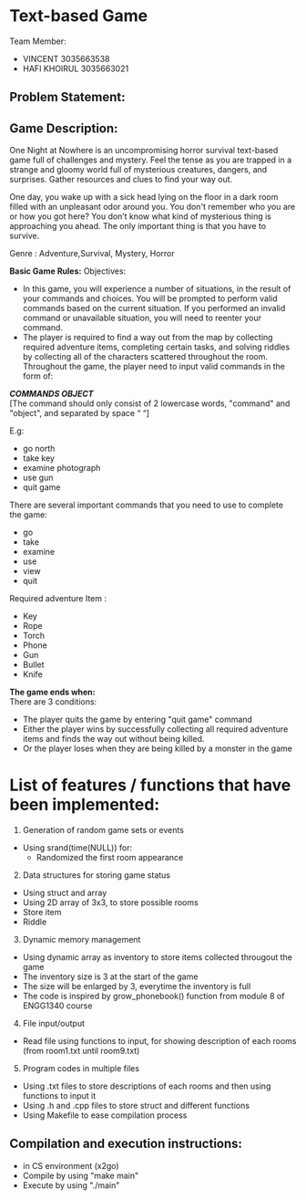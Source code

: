# Text-based Game

Team Member:
- VINCENT 3035663538
- HAFI KHOIRUL 3035663021

## **Problem Statement:**

## **Game Description:**
One Night at Nowhere is an uncompromising horror survival text-based game full of challenges and mystery. Feel the tense as you are trapped in a strange and gloomy world full of mysterious creatures, dangers, and surprises. Gather resources and clues to find your way out.

One day, you wake up with a sick head lying on the floor in a dark room filled with an unpleasant odor around you. You don't remember who you are or how you got here? You don’t know what kind of mysterious thing is approaching you ahead. The only important thing is that you have to survive. 

Genre : Adventure,Survival, Mystery, Horror

**Basic Game Rules:**
Objectives:
- In this game, you will experience a number of situations, in the result of your commands and choices. You will be prompted to perform valid commands based on the current situation. If you performed an invalid command or unavailable situation, you will need to reenter your command. 
- The player is required to find a way out from the map by collecting required adventure items, completing certain tasks, and solving riddles by collecting all of the characters scattered throughout the room. Throughout the game, the player need to input valid commands in the form of:

***COMMANDS OBJECT***  
[The command should only consist of 2 lowercase words, "command" and "object", and separated by space “ “]

E.g: 
- go north
- take key
- examine photograph
- use gun
- quit game

There are several important commands that you need to use to complete the game:
- go
- take
- examine
- use
- view
- quit 
	
Required adventure Item : 
- Key
- Rope
- Torch
- Phone
- Gun
- Bullet
- Knife

**The game ends when:**	  
There are 3 conditions:  
- The player quits the game by entering "quit game" command
- Either the player wins by successfully collecting all required adventure items and finds the way out without being killed. 
- Or the player loses when they are being killed by a monster in the game 

# **List of features / functions that have been implemented:**
1. Generation of random game sets or events
- Using srand(time(NULL)) for:
  - Randomized the first room appearance
  
2. Data structures for storing game status
- Using struct and array
- Using 2D array of 3x3, to store possible rooms
- Store item 
- Riddle

3. Dynamic memory management
- Using dynamic array as inventory to store items collected througout the game
- The inventory size is 3 at the start of the game
- The size will be enlarged by 3, everytime the inventory is full
- The code is inspired by grow_phonebook() function from module 8 of ENGG1340 course

4. File input/output 
- Read file using <fstream> functions to input, for showing description of each rooms (from room1.txt until room9.txt)
	
5. Program codes in multiple files
- Using .txt files to store descriptions of each rooms and then using <fstream> functions to input it
- Using .h and .cpp files to store struct and different functions 
- Using Makefile to ease compilation process

## **Compilation and execution instructions:**
- in CS environment (x2go)
- Compile by using "make main"
- Execute by using "./main"

